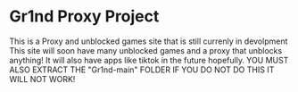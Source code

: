 # Gr1nd Proxy Project
This is a Proxy and unblocked games site that is still currenly in devolpment
This site will soon have many unblocked games and a proxy that unblocks anything!
It will also have apps like tiktok in the future hopefully.
YOU MUST ALSO EXTRACT THE "Gr1nd-main" FOLDER IF YOU DO NOT DO THIS IT WILL NOT WORK!
